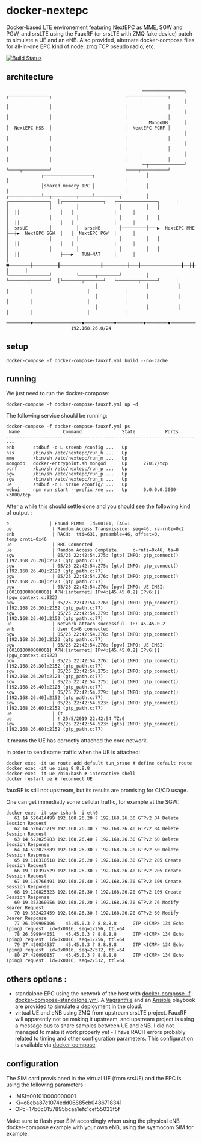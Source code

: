 # docker-nextepc
Docker-based LTE environement featuring NextEPC as MME, SGW and PGW, and srsLTE using the FauxRF (or srsLTE with ZMQ fake device) patch to simulate a UE and an eNB. Also provided, alternate docker-compose files for all-in-one EPC kind of node, zmq TCP pseudo radio, etc.

[![Build Status](https://travis-ci.org/ravens/docker-nextepc.svg?branch=master)](https://travis-ci.org/ravens/docker-nextepc)

## architecture

```
                                                  ┌───────────────┐   ┌───────────────┐                           ┌───────────────┐       
                                                  │               │   │               │                           │               │       
                                                  │               │   │               │                           │               │       
                                                  │  MongoDB      │   │  NextEPC HSS  │                           │  NextEPC PCRF │       
                                                  │               │   │               │                           │               │       
                                                  │               │   │               │                           │               │       
                                                  │               │   │               │                           │               │       
                                                  └─┬─────────────┘   └────┬──────────┘                           └────┬──────────┘       
             ┌──────────────────┐                   │                      │                                           │                  
             │shared memory IPC │                   │                      │                                           │                  
┌────────────┴──┬─────────┬─────┴─────────┐         │   ┌───────────────┐  │┌───────────────┐   ┌───────────────┐      │                  
│               │         │               │         │   │               │  ││               │   │               │      │                  
│               │         │               │         │   │               │  ││               │   │               │      │                  
│  srsUE        │         │  srseNB       ├─────────┼───▶  NextEPC MME  ├──┼▶  NextEPC SGW  │   │  NextEPC PGW  │      │                  
│               │         │               │         │   │               │  ││               │   │               │      │                  
│               │         │               │         │   │               │  ││               ├───▶   TUN+NAT     │      │                  
│      ■━━━━━━━━╋━━━━━━━━━╋━━━━━━━━━━━━━━━╋━━━━━━━━━╋━━━╋━━━━━━━━━━━━━━━╋━━╋╋━━━━━━━━━━━━━━━╋━━━╋━━━━━━■        │      │                  
└───────────────┘         └──────┬────────┘         │   └───────┬───────┘  │└───────┬───────┘   └────────┬──────┘      │                  
                                 │                  │           │          │        │                    │             │                  
                                 │                  │           │          │        │                    │             │                  
                                 │                  │           │          │        │                    │             │                  
                        ─────────▼──────────────────▼───────────▼──────────▼────────▼────────────────────▼─────────────▼─────────────────▶
                        192.168.26.0/24                                                                                                   
```

## setup 

```
docker-compose -f docker-compose-fauxrf.yml build --no-cache
```

## running

We just need to run the docker-compose:
```
docker-compose -f docker-compose-fauxrf.yml up -d
```

The following service should be running:
```
docker-compose -f docker-compose-fauxrf.yml ps
 Name                Command               State           Ports
-------------------------------------------------------------------------
enb       stdbuf -o L srsenb /config ...   Up
hss       /bin/sh /etc/nextepc/run_h ...   Up
mme       /bin/sh /etc/nextepc/run_m ...   Up
mongodb   docker-entrypoint.sh mongod      Up      27017/tcp
pcrf      /bin/sh /etc/nextepc/run_p ...   Up
pgw       /bin/sh /etc/nextepc/run_p ...   Up
sgw       /bin/sh /etc/nextepc/run_s ...   Up
ue        stdbuf -o L srsue /config/ ...   Up
webui     npm run start --prefix /ne ...   Up      0.0.0.0:3000->3000/tcp
```

After a while this should settle done and you should see the following kind of output :
```
e               | Found PLMN:  Id=00101, TAC=1
ue               | Random Access Transmission: seq=46, ra-rnti=0x2
enb              | RACH:  tti=631, preamble=46, offset=0, temp_crnti=0x46
ue               | RRC Connected
ue               | Random Access Complete.     c-rnti=0x46, ta=0
sgw              | 05/25 22:42:54.275: [gtp] INFO: gtp_connect() [192.168.26.20]:2123 (gtp_path.c:77)
sgw              | 05/25 22:42:54.275: [gtp] INFO: gtp_connect() [192.168.26.40]:2123 (gtp_path.c:77)
pgw              | 05/25 22:42:54.276: [gtp] INFO: gtp_connect() [192.168.26.30]:2123 (gtp_path.c:77)
pgw              | 05/25 22:42:54.276: [pgw] INFO: UE IMSI:[001010000000001] APN:[internet] IPv4:[45.45.0.2] IPv6:[] (pgw_context.c:922)
pgw              | 05/25 22:42:54.276: [gtp] INFO: gtp_connect() [192.168.26.30]:2152 (gtp_path.c:77)
sgw              | 05/25 22:42:54.279: [gtp] INFO: gtp_connect() [192.168.26.40]:2152 (gtp_path.c:77)
ue               | Network attach successful. IP: 45.45.0.2
enb              | User 0x46 connected
pgw              | 05/25 22:42:54.276: [gtp] INFO: gtp_connect() [192.168.26.30]:2123 (gtp_path.c:77)
pgw              | 05/25 22:42:54.276: [pgw] INFO: UE IMSI:[001010000000001] APN:[internet] IPv4:[45.45.0.2] IPv6:[] (pgw_context.c:922)
pgw              | 05/25 22:42:54.276: [gtp] INFO: gtp_connect() [192.168.26.30]:2152 (gtp_path.c:77)
sgw              | 05/25 22:42:54.275: [gtp] INFO: gtp_connect() [192.168.26.20]:2123 (gtp_path.c:77)
sgw              | 05/25 22:42:54.275: [gtp] INFO: gtp_connect() [192.168.26.40]:2123 (gtp_path.c:77)
sgw              | 05/25 22:42:54.279: [gtp] INFO: gtp_connect() [192.168.26.40]:2152 (gtp_path.c:77)
sgw              | 05/25 22:42:54.523: [gtp] INFO: gtp_connect() [192.168.26.60]:2152 (gtp_path.c:77)
ue               | (t
ue               | ! 25/5/2019 22:42:54 TZ:0
sgw              | 05/25 22:42:54.523: [gtp] INFO: gtp_connect() [192.168.26.60]:2152 (gtp_path.c:77)
```

It means the UE has correctly attached the core network.

In order to send some traffic when the UE is attached:
```
docker exec -it ue route add default tun_srsue # define default route
docker exec -it ue ping 8.8.8.8
docker exec -it ue /bin/bash # interactive shell
docker restart ue # reconnect UE
```
fauxRF is still not upstream, but its results are promising for CI/CD usage. 

One can get immediatly some cellular traffic, for example at the SGW:
```
docker exec -it sgw tshark -i eth0
   61 14.520414499 192.168.26.20 ? 192.168.26.30 GTPv2 84 Delete Session Request
   62 14.520473219 192.168.26.30 ? 192.168.26.40 GTPv2 84 Delete Session Request
   63 14.522025983 192.168.26.40 ? 192.168.26.30 GTPv2 60 Delete Session Response
   64 14.522073889 192.168.26.30 ? 192.168.26.20 GTPv2 60 Delete Session Response
   65 19.118310518 192.168.26.20 ? 192.168.26.30 GTPv2 205 Create Session Request
   66 19.118397529 192.168.26.30 ? 192.168.26.40 GTPv2 205 Create Session Request
   67 19.120766491 192.168.26.40 ? 192.168.26.30 GTPv2 109 Create Session Response
   68 19.120825323 192.168.26.30 ? 192.168.26.20 GTPv2 109 Create Session Response
   69 19.352360956 192.168.26.20 ? 192.168.26.30 GTPv2 76 Modify Bearer Request
   70 19.352427459 192.168.26.30 ? 192.168.26.20 GTPv2 60 Modify Bearer Response
   77 26.399908106    45.45.0.3 ? 8.8.8.8      GTP <ICMP> 134 Echo (ping) request  id=0x0016, seq=1/256, ttl=64
   78 26.399944051    45.45.0.3 ? 8.8.8.8      GTP <ICMP> 134 Echo (ping) request  id=0x0016, seq=1/256, ttl=64
   79 27.420034537    45.45.0.3 ? 8.8.8.8      GTP <ICMP> 134 Echo (ping) request  id=0x0016, seq=2/512, ttl=64
   80 27.420090837    45.45.0.3 ? 8.8.8.8      GTP <ICMP> 134 Echo (ping) request  id=0x0016, seq=2/512, ttl=64
```

## others options :
 * standalone EPC using the network of the host with [docker-compose -f docker-compose-standalone.yml](./docker-compose-standalone.yml). A [Vagrantfile](./Vagrantfile) and an [Ansible](./playbook-standalone.yml) playbook are provided to simulate a deployment in the cloud.
 * virtual UE and eNB using ZMQ from upstream srsLTE project. FauxRF will apparently not be making it upstream, and upstream project is using a message bus to share samples between UE and eNB. I did not managed to make it work properly yet - I have RACH errors probably related to timing and other configuration parameters. This configuration is available via [docker-compose](./docker-compose.yml)
 
## configuration

The SIM card provisioned in the virtual UE (from srsUE) and the EPC is using the following parameters : 
 * IMSI=001010000000001
 * Ki=c8eba87c1074edd06885cb0486718341
 * OPc=17b6c0157895bcaa1efc1cef55033f5f
 
 Make sure to flash your SIM accordingly when using the physical eNB docker-compose example with your own eNB, using the sysmocom SIM for example.
